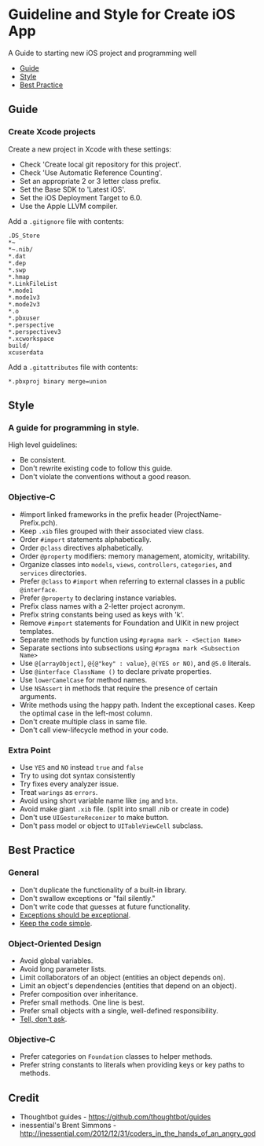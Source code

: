 Guideline and Style for Create iOS App
=====

A Guide to starting new iOS project and programming well

* [Guide](https://github.com/MobileTeam/guideline/tree/master/style/Objective-C#guide)
* [Style](https://github.com/MobileTeam/guideline/tree/master/style/Objective-C#style)
* [Best Practice](https://github.com/MobileTeam/guideline/tree/master/style/Objective-C#best-practice)

Guide
-----
### Create Xcode projects

Create a new project in Xcode with these settings:

* Check 'Create local git repository for this project'.
* Check 'Use Automatic Reference Counting'.
* Set an appropriate 2 or 3 letter class prefix.
* Set the Base SDK to 'Latest iOS'.
* Set the iOS Deployment Target to 6.0.
* Use the Apple LLVM compiler.

Add a `.gitignore` file with contents:
    
    .DS_Store
    *~
    *~.nib/
    *.dat
    *.dep
    *.swp
    *.hmap
    *.LinkFileList
    *.mode1
    *.mode1v3
    *.mode2v3
    *.o
    *.pbxuser
    *.perspective
    *.perspectivev3
    *.xcworkspace
    build/
    xcuserdata

Add a `.gitattributes` file with contents:

    *.pbxproj binary merge=union


Style
----
### A guide for programming in style.

High level guidelines:

- Be consistent.
- Don't rewrite existing code to follow this guide.
- Don't violate the conventions without a good reason.

### Objective-C

- #import linked frameworks in the prefix header (ProjectName-Prefix.pch).
- Keep `.xib` files grouped with their associated view class.
- Order `#import` statements alphabetically.
- Order `@class` directives alphabetically.
- Order `@property` modifiers: memory management, atomicity, writability.
- Organize classes into `models`, `views`, `controllers`, `categories`, and `services` directories.
- Prefer `@class` to `#import` when referring to external classes in a public `@interface`.
- Prefer `@property` to declaring instance variables.
- Prefix class names with a 2-letter project acronym.
- Prefix string constants being used as keys with 'k'.
- Remove `#import` statements for Foundation and UIKit in new project templates.
- Separate methods by function using `#pragma mark - <Section Name>`
- Separate sections into subsections using `#pragma mark <Subsection Name>`
- Use `@[arrayObject]`, `@{@"key" : value}`, `@(YES or NO)`, and `@5.0` literals.
- Use `@interface ClassName ()` to declare private properties.
- Use `lowerCamelCase` for method names.
- Use `NSAssert` in methods that require the presence of certain arguments.
- Write methods using the happy path. Indent the exceptional cases. Keep the optimal case in the left-most column.
- Don't create multiple class in same file.
- Don't call view-lifecycle method in your code.

### Extra Point

- Use `YES` and `NO` instead `true` and `false`
- Try to using dot syntax consistently
- Try fixes every analyzer issue.
- Treat `warings` as `errors`.
- Avoid using short variable name like `img` and `btn`.
- Avoid make giant `.xib` file. (split into small .nib or create in code)
- Don't use `UIGestureReconizer` to make button.
- Don't pass model or object to `UITableViewCell` subclass.

Best Practice
---

### General

* Don't duplicate the functionality of a built-in library.
* Don't swallow exceptions or "fail silently."
* Don't write code that guesses at future functionality.
* [Exceptions should be exceptional](http://rdd.me/yichhgvu).
* [Keep the code simple](http://rdd.me/ko2aqda2).


### Object-Oriented Design

* Avoid global variables.
* Avoid long parameter lists.
* Limit collaborators of an object (entities an object depends on).
* Limit an object's dependencies (entities that depend on an object).
* Prefer composition over inheritance.
* Prefer small methods. One line is best.
* Prefer small objects with a single, well-defined responsibility.
* [Tell, don't ask](http://goo.gl/Ztawt).


### Objective-C

* Prefer categories on `Foundation` classes to helper methods.
* Prefer string constants to literals when providing keys or key paths to methods.


Credit
------

* Thoughtbot guides - https://github.com/thoughtbot/guides
* inessential's Brent Simmons - http://inessential.com/2012/12/31/coders_in_the_hands_of_an_angry_god
